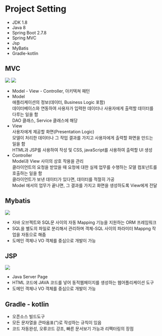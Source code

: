 # Project Setting
<ul>
  <li> JDK 1.8 </li>
  <li> Java 8 </li>
  <li> Spring Boot 2.7.8 </li>
  <li> Spring MVC </li>
  <li> Jsp </li>
  <li> MyBatis </li>
  <li> Gradle-kotlin </li>
</ul>

<h2> MVC </h2>
<img src="https://user-images.githubusercontent.com/96382179/221100121-babbacd0-20ab-4ab5-9946-ad53f53340d0.png"/>
<img src="https://user-images.githubusercontent.com/96382179/221101438-4d43fa88-7764-4a91-985b-514e78dc50c3.png"/>
<ul>
  <li>Model - View - Controller, 아키텍쳐 패턴</li>
  <li>
    <div>Model</div>
    <div>애플리케이션의 정보(데이터, Business Logic 포함)</div>
    <div>데이터베이스와 연동하여 사용자가 입력한 데이터나 사용자에게 출력할 데이터를 다루는 일을 함</div>
    <div>DAO 클래스, Service 클래스에 해당</div>
  </li>
  <li>
  <div>View</div>
  <div>사용자에게 제공할 화면(Presentation Logic)</div>
  <div>모델이 처리한 데이터나 그 작업 결과를 가지고 사용자에게 출력할 화면을 만드는 일을 함</div>
  <div>HTML과 JSP를 사용하여 작성 및 CSS, javaScript를 사용하여 출력할 UI 생성</div>
  </li>
  <li>
  <div>Controller</div>
  <div>Model과 View 사이의 상호 작용을 관리</div>
  <div>클라이언트의 요청을 받았을 때 요청에 대한 실제 업무를 수행하는 모델 컴포넌트를 호출하는 일을 함</div>
  <div>클라이언트가 보낸 데이터가 있다면, 데이터를 적절히 가공</div>
  <div>Model 에서의 업무가 끝나면, 그 결과를 가지고 화면을 생성하도록 View에게 전달</div>
  </li>
</ul>

<h2> Mybatis </h2>
<img src="https://user-images.githubusercontent.com/96382179/221105486-1a993e30-1973-4201-8227-c7e0631ada0a.png"/>
<ul>
  <li>자바 오브젝트와 SQL문 사이의 자동 Mapping 기능을 지원하는 ORM 프레임워크</li>
  <li>SQL을 별도의 파일로 분리해서 관리하며 객체-SQL 사이의 파라미터 Mappng 작업을 자동으로 해줌</li>
  <li>도메인 객체나 VO 객체를 중심으로 개발이 가능</li>
</ul>


<h2> JSP </h2>
<img src="https://user-images.githubusercontent.com/96382179/221106726-081afe89-0382-4d41-ab5c-50eb4cac1060.png">
<ul>
  <li>Java Server Page</li>
  <li>HTML 코드에 JAVA 코드를 넣어 동적웹페이지를 생성하는 웹어플리케이션 도구</li>
  <li>도메인 객체나 VO 객체를 중심으로 개발이 가능</li>
</ul>

<h2> Gradle - kotlin </h2>
<ul>
  <li>오픈소스 빌드도구</li>
  <li>모든 문자열을 큰따옴표(")로 작성하는 규칙이 있음</li>
  <li>코드 자동완성, 오류코드 강조, 빠른 문서보기 가능과 리팩터링의 장점</li>
<ul>  
